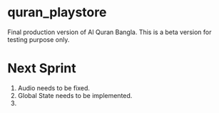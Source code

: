 # quran_playstore
Final production version of Al Quran Bangla. This is a beta version for testing purpose only.

# Next Sprint
  1. Audio needs to be fixed.
  2. Global State needs to be implemented.
  3. 
